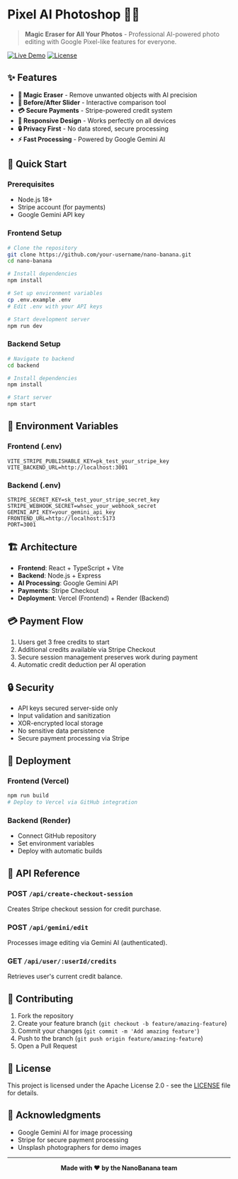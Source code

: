 # Pixel AI Photoshop 🍌✨

> **Magic Eraser for All Your Photos** - Professional AI-powered photo editing with Google Pixel-like features for everyone.

[![Live Demo](https://img.shields.io/badge/Live_Demo-🚀_Try_Now-blue?style=for-the-badge)](https://nanobanana.vercel.app)
[![License](https://img.shields.io/badge/License-Apache_2.0-green?style=for-the-badge)](LICENSE)

## ✨ Features

- **🎯 Magic Eraser** - Remove unwanted objects with AI precision
- **🔄 Before/After Slider** - Interactive comparison tool
- **💳 Secure Payments** - Stripe-powered credit system
- **📱 Responsive Design** - Works perfectly on all devices
- **🔒 Privacy First** - No data stored, secure processing
- **⚡ Fast Processing** - Powered by Google Gemini AI

## 🚀 Quick Start

### Prerequisites
- Node.js 18+
- Stripe account (for payments)
- Google Gemini API key

### Frontend Setup
```bash
# Clone the repository
git clone https://github.com/your-username/nano-banana.git
cd nano-banana

# Install dependencies
npm install

# Set up environment variables
cp .env.example .env
# Edit .env with your API keys

# Start development server
npm run dev
```

### Backend Setup
```bash
# Navigate to backend
cd backend

# Install dependencies
npm install

# Start server
npm start
```

## 🔧 Environment Variables

### Frontend (.env)
```env
VITE_STRIPE_PUBLISHABLE_KEY=pk_test_your_stripe_key
VITE_BACKEND_URL=http://localhost:3001
```

### Backend (.env)
```env
STRIPE_SECRET_KEY=sk_test_your_stripe_secret_key
STRIPE_WEBHOOK_SECRET=whsec_your_webhook_secret
GEMINI_API_KEY=your_gemini_api_key
FRONTEND_URL=http://localhost:5173
PORT=3001
```

## 🏗️ Architecture

- **Frontend**: React + TypeScript + Vite
- **Backend**: Node.js + Express
- **AI Processing**: Google Gemini API
- **Payments**: Stripe Checkout
- **Deployment**: Vercel (Frontend) + Render (Backend)

## 💳 Payment Flow

1. Users get 3 free credits to start
2. Additional credits available via Stripe Checkout
3. Secure session management preserves work during payment
4. Automatic credit deduction per AI operation

## 🔒 Security

- API keys secured server-side only
- Input validation and sanitization
- XOR-encrypted local storage
- No sensitive data persistence
- Secure payment processing via Stripe

## 🚀 Deployment

### Frontend (Vercel)
```bash
npm run build
# Deploy to Vercel via GitHub integration
```

### Backend (Render)
- Connect GitHub repository
- Set environment variables
- Deploy with automatic builds

## 📖 API Reference

### POST `/api/create-checkout-session`
Creates Stripe checkout session for credit purchase.

### POST `/api/gemini/edit`
Processes image editing via Gemini AI (authenticated).

### GET `/api/user/:userId/credits`
Retrieves user's current credit balance.

## 🤝 Contributing

1. Fork the repository
2. Create your feature branch (`git checkout -b feature/amazing-feature`)
3. Commit your changes (`git commit -m 'Add amazing feature'`)
4. Push to the branch (`git push origin feature/amazing-feature`)
5. Open a Pull Request

## 📄 License

This project is licensed under the Apache License 2.0 - see the [LICENSE](LICENSE) file for details.

## 🙏 Acknowledgments

- Google Gemini AI for image processing
- Stripe for secure payment processing
- Unsplash photographers for demo images

---

<div align="center">
  <strong>Made with ❤️ by the NanoBanana team</strong>
</div>